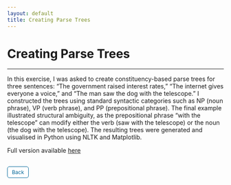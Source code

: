 ```yaml
---
layout: default
title: Creating Parse Trees
---
```

# Creating Parse Trees

---

In this exercise, I was asked to create constituency-based parse trees for three sentences: “The government raised interest rates,” “The internet gives everyone a voice,” and “The man saw the dog with the telescope.” I constructed the trees using standard syntactic categories such as NP (noun phrase), VP (verb phrase), and PP (prepositional phrase). The final example illustrated structural ambiguity, as the prepositional phrase “with the telescope” can modify either the verb (saw with the telescope) or the noun (the dog with the telescope). The resulting trees were generated and visualised in Python using NLTK and Matplotlib.


Full version available <a href="pdf/ParseTrees.pdf" target="_blank" rel="noopener noreferrer">here</a>



<style>
  .back-button {
    display: inline-block;
    background-color: white;
    color: #006699;
    text-decoration: none;
    padding: 5px 10px; /* Reduced padding for a smaller button */
    font-size: 12px; /* Smaller font size */
    border: 1px solid #006699; /* Thinner border */
    border-radius: 5px;
    cursor: pointer;
    transition: background-color 0.3s, color 0.3s;
    margin: 15px 0; /* Adds space above and below the button */
  }
  .back-button:hover {
    background-color: #006699;
    color: white;
 }
</style>

<div class="button-container">
  <a href="https://dzervenes.github.io/machine-learning/" class="back-button">Back</a>
</div>
